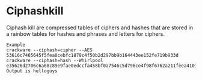 # Ciphashkill
Ciphash kill are compressed tables of ciphers and hashes
that are stored in a rainbow tables for hashes and phrases and letters
for ciphers.
```
Example
crackware --ciphash=cipher --AES 53616c7465645f5fea0cebfc1878c4f50b2d297bb9b164443ee152fe719b933d
crackware --ciphash=hash --Whirlpool e35626d2706c6a68c89e9fae0edccfa458bf0a7546c5d796ce4f98f6762a211feea41015ad0dae43b9e829f65de7d3318eaa6b646f93e86bb6728f168f3b271d
Output is helloguys 
```
